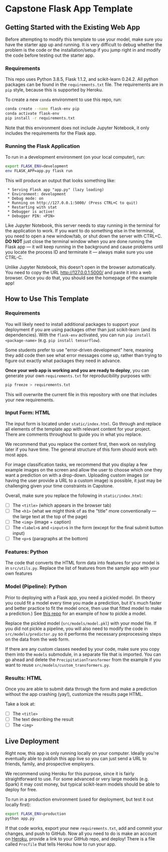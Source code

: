# Capstone Flask App Template

## Getting Started with the Existing Web App

Before attempting to modify this template to use your model, make sure you have the starter app up and running.  It is very difficult to debug whether the problem is the code or the installation/setup if you jump right in and modify the code before testing out the starter app.

### Requirements

This repo uses Python 3.8.5, Flask 1.1.2, and scikit-learn 0.24.2. All python packages can be found in the `requirements.txt` file.  The requirements are in `pip` style, because this is supported by Heroku.

To create a new `conda` environment to use this repo, run:
```bash
conda create --name flask-env pip
conda activate flask-env
pip install -r requirements.txt
```

Note that this environment does not include Jupyter Notebook, it only includes the requirements for the Flask app.

### Running the Flask Application

To run in a development environment (on your local computer), run:
```bash
export FLASK_ENV=development
env FLASK_APP=app.py flask run
```

This will produce an output that looks something like:
```
 * Serving Flask app "app.py" (lazy loading)
 * Environment: development
 * Debug mode: on
 * Running on http://127.0.0.1:5000/ (Press CTRL+C to quit)
 * Restarting with stat
 * Debugger is active!
 * Debugger PIN: <PIN>
```

Like Jupyter Notebook, this server needs to stay running in the terminal for the application to work.  If you want to do something else in the terminal, you need to open a new window/tab, or shut down the server with CTRL+C. **DO NOT** just close the terminal window when you are done running the Flask app — it will keep running in the background and cause problems until you locate the process ID and terminate it — always make sure you use CTRL-C.

Unlike Jupyter Notebook, this doesn't open in the browser automatically.  You need to copy the URL http://127.0.0.1:5000/ and paste it into a web browser.  Once you do that, you should see the homepage of the example app!

## How to Use This Template

### Requirements

You will likely need to install additional packages to support your deployment if you are using packages other than just scikit-learn (and its dependencies).  With the `flask-env` activated, you can run `pip install <package-name>` (e.g. `pip install tensorflow`).

Some students prefer to use "error-driven development" here, meaning they add code then see what error messages come up, rather than trying to figure out exactly what packages they need in advance.

**Once your web app is working and you are ready to deploy**, you can generate your own `requirements.txt` for reproducibility purposes with:
```bash
pip freeze > requirements.txt
```

This will overwrite the current file in this repository with one that includes your new requirements.

### Input Form: HTML

The input form is located under `static/index.html`.  Go through and replace all elements of the template app with relevant content for your project.  There are comments throughout to guide you in what you replace.

We recommend that you replace the content first, then work on restyling later if you have time. The general structure of this form should work with most apps.

For image classification tasks, we recommend that you display a few example images on the screen and allow the user to choose which one they want a prediction on with a drop-down.  Uploading custom images (or having the user provide a URL to a custom image) is possible, it just may be challenging given your time constraints in Capstone.

Overall, make sure you replace the following in `static/index.html`:

 - [ ] The `<title>` (which appears in the browser tab)
 - [ ] The `<h1>` (what we might think of as the "title" more conventionally — the large text at the top of the page)
 - [ ] The `<img>` (image + caption)
 - [ ] The `<label>`s and `<input>`s in the form (except for the final submit button input)
 - [ ] The `<p>`s (paragraphs at the bottom)

### Features: Python

The code that converts the HTML form data into features for your model is in `src/utils.py`. Replace the list of features from the sample app with your own features

### Model (Pipeline): Python

Prior to deploying with a Flask app, you need a pickled model. (In theory you could fit a model every time you made a prediction, but it's much faster and better practice to fit the model once, then use that fitted model to make a prediction.)  See [this repo](https://github.com/learn-co-students/capstone-model-pickling-082420) for an example of how to pickle a model.

Replace the pickled model (`src/models/model.pkl`) with your model file.  If you did not pickle a pipeline, you will also need to modify the code in `src/models/predictor.py` so it performs the necessary preprocessing steps on the data from the web form.

If there are any custom classes needed by your code, make sure you copy them into the `models` submodule, in a separate file that is imported.  You can go ahead and delete the `PrecipitationTransformer` from the example if you want to reuse `src/models/custom_transformers.py`.

### Results: HTML

Once you are able to submit data through the form and make a prediction without the app crashing (yay!), customize the results page HTML. 

Take a look at:

 - [ ] The `<title>`
 - [ ] The text describing the result
 - [ ] The `<img>`

## Live Deployment

Right now, this app is only running locally on your computer. Ideally you're eventually able to publish this app live so you can just send a URL to friends, family, and prospective employers.

We recommend using Heroku for this purpose, since it is fairly straightforward to use.  For some advanced or very large models (e.g. Spark) it may cost money, but typical scikit-learn models should be able to deploy for free.

To run in a production environment (used for deployment, but test it out locally first):
```bash
export FLASK_ENV=production
python app.py
```

If that code works, export your new `requirements.txt`, add and commit your changes, and push to GitHub.  Now all you need to do is make an account on [Heroku](https://signup.heroku.com/), provide a link to your GitHub repo, and deploy! There is a file called `Procfile` that tells Heroku how to run your app.

